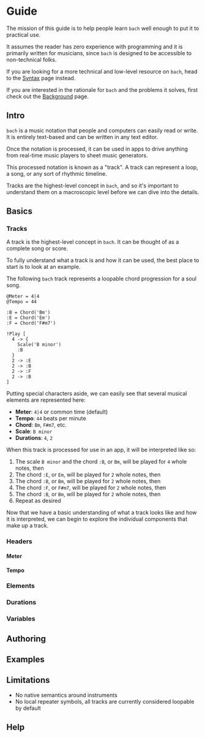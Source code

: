 # Guide

The mission of this guide is to help people learn `bach` well enough to put it to practical use.

It assumes the reader has zero experience with programming and it is primarily written for musicians, since `bach` is designed to be accessible to non-technical folks.

If you are looking for a more technical and low-level resource on `bach`, head to the [Syntax](/syntax) page instead.

If you are interested in the rationale for `bach` and the problems it solves, first check out the [Background](/background) page.

## Intro

`bach` is a music notation that people and computers can easily read or write. It is entirely text-based and can be written in any text editor.

Once the notation is processed, it can be used in apps to drive anything from real-time music players to sheet music generators.

This processed notation is known as a "track". A track can represent a loop, a song, or any sort of rhythmic timeline.

Tracks are the highest-level concept in `bach`, and so it's important to understand them on a macroscopic level before we can dive into the details.

## Basics

### Tracks

A track is the highest-level concept in `bach`. It can be thought of as a complete song or score.

To fully understand what a track is and how it can be used, the best place to start is to look at an example.

The following `bach` track represents a loopable chord progression for a soul song.

```bach
@Meter = 4|4
@Tempo = 44

:B = Chord('Bm')
:E = Chord('Em')
:F = Chord('F#m7')

!Play [
  4 -> {
    Scale('B minor')
    :B
  }
  2 -> :E
  2 -> :B
  2 -> :F
  2 -> :B
]
```

Putting special characters aside, we can easily see that several musical elements are represented here:

 - **Meter**: `4|4` or common time (default)
 - **Tempo**: `44` beats per minute
 - **Chord**: `Bm`, `F#m7`, etc.
 - **Scale**: `B minor`
 - **Durations**: `4`, `2`

When this track is processed for use in an app, it will be interpreted like so:

1. The scale `B minor` and the chord `:B`, or `Bm`, will be played for `4` whole notes, then
1. The chord `:E`, or `Em`, will be played for `2` whole notes, then
1. The chord `:B`, or `Bm`, will be played for `2` whole notes, then
1. The chord `:F`, or `F#m7`, will be played for `2` whole notes, then
1. The chord `:B`, or `Bm`, will be played for `2` whole notes, then
1. Repeat as desired

Now that we have a basic understanding of what a track looks like and how it is interpreted, we can begin to explore the individual components that make up a track.

### Headers

#### Meter

#### Tempo

### Elements

### Durations

### Variables

## Authoring

## Examples

## Limitations

 - No native semantics around instruments
 - No local repeater symbols, all tracks are currently considered loopable by default

## Help
